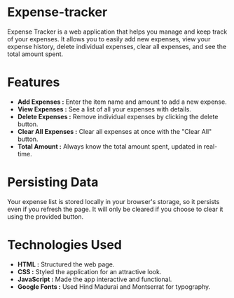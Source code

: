 # Expense-tracker
Expense Tracker is a web application that helps you manage and keep track of your expenses. It allows you to easily add new expenses, view your expense history, delete individual expenses, clear all expenses, and see the total amount spent.

# Features
* **Add Expenses :** Enter the item name and amount to add a new expense.
* **View Expenses :** See a list of all your expenses with details.
* **Delete Expenses :** Remove individual expenses by clicking the delete button.
* **Clear All Expenses :** Clear all expenses at once with the "Clear All" button.
* **Total Amount :** Always know the total amount spent, updated in real-time.

# Persisting Data
Your expense list is stored locally in your browser's storage, so it persists even if you refresh the page. It will only be cleared if you choose to clear it using the provided button.

# Technologies Used
* **HTML :** Structured the web page.
* **CSS :** Styled the application for an attractive look.
* **JavaScript :** Made the app interactive and functional.
* **Google Fonts :** Used Hind Madurai and Montserrat for typography.